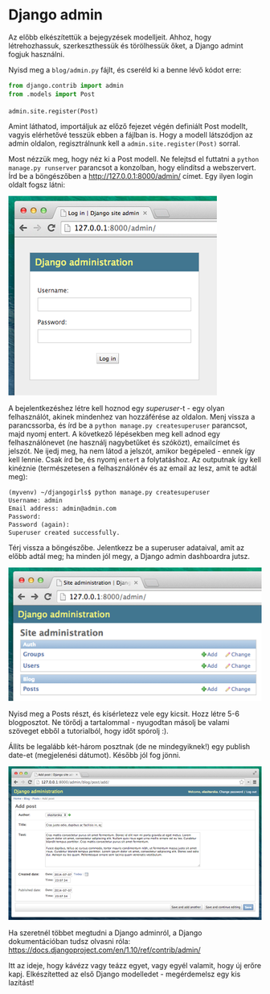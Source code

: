 # Django admin

Az előbb elkészítettük a bejegyzések modelljeit. Ahhoz, hogy létrehozhassuk, szerkeszthessük és törölhessük őket, a Django admint fogjuk használni.

Nyisd meg a `blog/admin.py` fájlt, és cseréld ki a benne lévő kódot erre:

```python
from django.contrib import admin
from .models import Post

admin.site.register(Post)
```

Amint láthatod, importáljuk az előző fejezet végén definiált Post modellt, vagyis elérhetővé tesszük ebben a fájlban is. Hogy a modell látszódjon az admin oldalon, regisztrálnunk kell a `admin.site.register(Post)` sorral.

Most nézzük meg, hogy néz ki a Post modell. Ne felejtsd el futtatni a `python manage.py runserver` parancsot a konzolban, hogy elindítsd a webszervert. Írd be a böngészőben a http://127.0.0.1:8000/admin/ címet. Egy ilyen login oldalt fogsz látni:

![Login page][1]

 [1]: images/login_page2.png

A bejelentkezéshez létre kell hoznod egy *superuser*-t - egy olyan felhasználót, akinek mindenhez van hozzáférése az oldalon. Menj vissza a parancssorba, és írd be a `python manage.py createsuperuser` parancsot, majd nyomj entert. A következő lépésekben meg kell adnod egy felhasználónevet (ne használj nagybetűket és szóközt), emailcímet és jelszót. Ne ijedj meg, ha nem látod a jelszót, amikor begépeled - ennek így kell lennie. Csak írd be, és nyomj `enter`t a folytatáshoz. Az outputnak így kell kinéznie (természetesen a felhasználónév és az email az lesz, amit te adtál meg):

    (myvenv) ~/djangogirls$ python manage.py createsuperuser
    Username: admin
    Email address: admin@admin.com
    Password:
    Password (again):
    Superuser created successfully.


Térj vissza a böngészőbe. Jelentkezz be a superuser adataival, amit az előbb adtál meg; ha minden jól megy, a Django admin dashboardra jutsz.

![Django admin][2]

 [2]: images/django_admin3.png

Nyisd meg a Posts részt, és kísérletezz vele egy kicsit. Hozz létre 5-6 blogposztot. Ne törődj a tartalommal - nyugodtan másolj be valami szöveget ebből a tutorialból, hogy időt spórolj :).

Állíts be legalább két-három posztnak (de ne mindegyiknek!) egy publish date-et (megjelenési dátumot). Később jól fog jönni.

![Django admin][3]

 [3]: images/edit_post3.png

Ha szeretnél többet megtudni a Django adminról, a Django dokumentációban tudsz olvasni róla: https://docs.djangoproject.com/en/1.10/ref/contrib/admin/

Itt az ideje, hogy kávézz vagy teázz egyet, vagy egyél valamit, hogy új erőre kapj. Elkészítetted az első Django modelledet - megérdemelsz egy kis lazítást!
